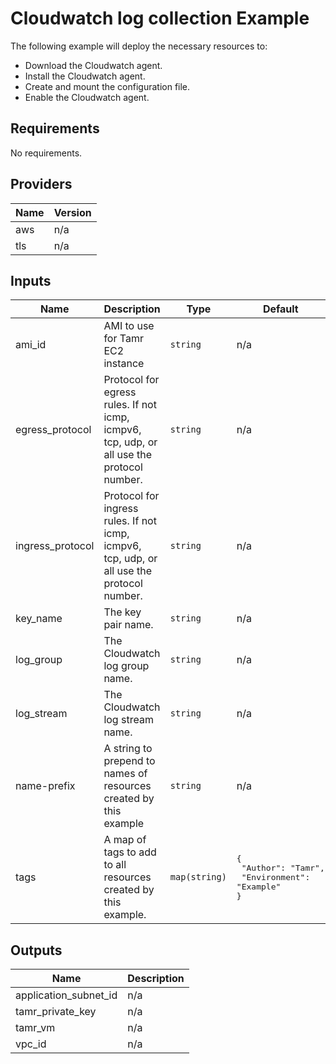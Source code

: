 # Cloudwatch log collection Example
The following example will deploy the necessary resources to:
- Download the Cloudwatch agent.
- Install the Cloudwatch agent.
- Create and mount the configuration file.
- Enable the Cloudwatch agent.

<!-- BEGINNING OF PRE-COMMIT-TERRAFORM DOCS HOOK -->
## Requirements

No requirements.

## Providers

| Name | Version |
|------|---------|
| aws | n/a |
| tls | n/a |

## Inputs

| Name | Description | Type | Default | Required |
|------|-------------|------|---------|:--------:|
| ami\_id | AMI to use for Tamr EC2 instance | `string` | n/a | yes |
| egress\_protocol | Protocol for egress rules. If not icmp, icmpv6, tcp, udp, or all use the protocol number. | `string` | n/a | yes |
| ingress\_protocol | Protocol for ingress rules. If not icmp, icmpv6, tcp, udp, or all use the protocol number. | `string` | n/a | yes |
| key\_name | The key pair name. | `string` | n/a | yes |
| log\_group | The Cloudwatch log group name. | `string` | n/a | yes |
| log\_stream | The Cloudwatch log stream name. | `string` | n/a | yes |
| name-prefix | A string to prepend to names of resources created by this example | `string` | n/a | yes |
| tags | A map of tags to add to all resources created by this example. | `map(string)` | <pre>{<br>  "Author": "Tamr",<br>  "Environment": "Example"<br>}</pre> | no |

## Outputs

| Name | Description |
|------|-------------|
| application\_subnet\_id | n/a |
| tamr\_private\_key | n/a |
| tamr\_vm | n/a |
| vpc\_id | n/a |

<!-- END OF PRE-COMMIT-TERRAFORM DOCS HOOK -->
